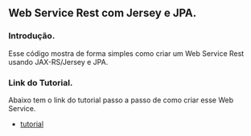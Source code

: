 ## Web Service Rest com Jersey e JPA.

### Introdução.

Esse código mostra de forma simples como criar um Web Service Rest usando JAX-RS/Jersey e JPA.


### Link do Tutorial.

Abaixo tem o link do tutorial passo a passo de como criar esse Web Service.
- [tutorial](http://www.ciceroednilson.com.br/java-criando-um-web-service-rest-com-jersey-e-jpa/)